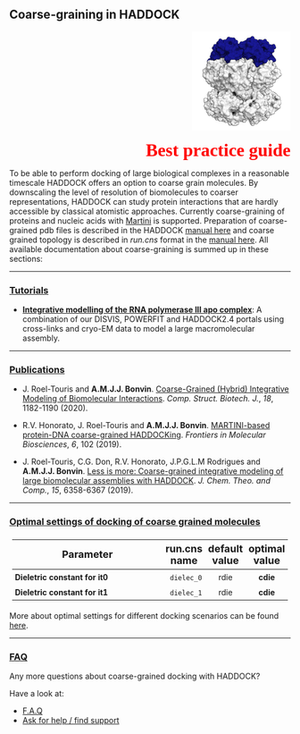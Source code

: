 ## Coarse-graining in HADDOCK

<p align="right">
  <img src="./bound_cg.png" />
</p>

<p style='text-align: right; font-family: "PT Sans"; font-weight: 600;'> <font  size="6" color="RED" >Best practice guide</font></p>

To be able to perform docking of large biological complexes in a reasonable timescale HADDOCK offers an option to coarse grain molecules.
By downscaling the level of resolution of biomolecules to coarser representations, HADDOCK can study protein interactions that are hardly accessible by classical atomistic approaches.
Currently coarse-graining of proteins and nucleic acids  with [Martini](http://cgmartini.nl) is supported. 
Preparation of coarse-grained pdb files is described in the HADDOCK [manual here](/software/haddock2.4/pdb-cg/) and coarse grained topology is described  in *run.cns* format in the [manual here](/software/haddock2.4/run/#coarse-grained-topology-and-parameters-files).
All available documentation about coarse-graining is summed up in these sections:

<hr>

### [Tutorials](../tutorials.md)

* [**Integrative modelling of the RNA polymerase III apo complex**](/education/HADDOCK24/RNA-Pol-III): A combination of our DISVIS, POWERFIT and HADDOCK2.4 portals using cross-links and cryo-EM data to model a large macromolecular assembly.

<hr>

### [Publications](../publications.md)

* J. Roel-Touris and **A.M.J.J. Bonvin**. [Coarse-Grained (Hybrid) Integrative Modeling of Biomolecular Interactions](https://doi.org/10.1016/j.csbj.2020.05.002). _Comp. Struct. Biotech. J._, *18*, 1182-1190 (2020).

* R.V. Honorato, J. Roel-Touris and **A.M.J.J. Bonvin**. [MARTINI-based protein-DNA coarse-grained HADDOCKing](https://doi.org/10.3389/fmolb.2019.00102). _Frontiers in Molecular Biosciences_, *6*, 102 (2019).

* J. Roel-Touris, C.G. Don, R.V. Honorato, J.P.G.L.M Rodrigues and **A.M.J.J. Bonvin**. [Less is more: Coarse-grained integrative modeling of large biomolecular assemblies with HADDOCK](https://doi.org/10.1021/acs.jctc.9b00310). _J. Chem. Theo. and Comp._, *15*, 6358-6367 (2019).

<hr>

### [Optimal settings of docking of coarse grained molecules](https://wenmr.science.uu.nl/haddock2.4/settings#cg)


<style>
table, th, td {
    padding: 5px;
  table-layout: fixed ;
  width: 100% ;
}
</style>


|<font size="4">Parameter</font>|<font size="4">run.cns name</font>| <font size="4">default value</font>|<font size="4">optimal value</font> |
|-|:-:|:-:|:-:| 
|**Dieletric constant for it0** | <code> dielec_0</code> | rdie | **cdie** |  
|**Dieletric constant for it1** | <code> dielec_1</code> | rdie | **cdie**  |

More about optimal settings for different docking scenarios can be found [here](https://wenmr.science.uu.nl/haddock2.4/settings#optimal).

<hr>

### [FAQ](../faq.md)


Any more questions about coarse-grained docking with HADDOCK?

Have a look at:
- [F.A.Q](../faq.md)
- [Ask for help / find support](../info.md)

